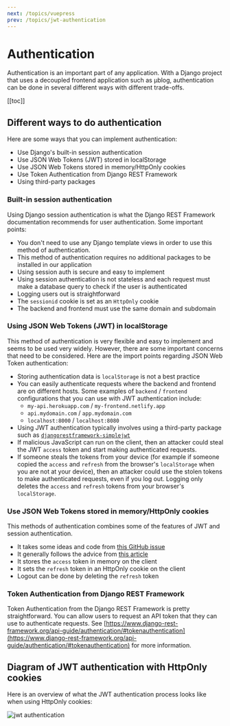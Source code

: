 ```yaml
---
next: /topics/vuepress
prev: /topics/jwt-authentication
---
```


# Authentication

Authentication is an important part of any application. With a Django project that uses a decoupled frontend application such as μblog, authentication can be done in several different ways with different trade-offs.

[[toc]]

## Different ways to do authentication

Here are some ways that you can implement authentication:

- Use Django's built-in session authentication
- Use JSON Web Tokens (JWT) stored in localStorage
- Use JSON Web Tokens stored in memory/HttpOnly cookies
- Use Token Authentication from Django REST Framework
- Using third-party packages

### Built-in session authentication

Using Django session authentication is what the Django REST Framework documentation recommends for user authentication. Some important points:

- You don't need to use any Django template views in order to use this method of authentication.
- This method of authentication requires no additional packages to be installed in our application
- Using session auth is secure and easy to implement
- Using session authentication is not stateless and each request must make a database query to check if the user is authenticated
- Logging users out is straightforward
- The `sessionid` cookie is set as an `HttpOnly` cookie
- The backend and frontend must use the same domain and subdomain

### Using JSON Web Tokens (JWT) in localStorage

This method of authentication is very flexible and easy to implement and seems to be used very widely. However, there are some important concerns that need to be considered. Here are the import points regarding JSON Web Token authentication:

- Storing authentication data is `localStorage` is not a best practice
- You can easily authenticate requests where the backend and frontend are on different hosts. Some examples of `backend` / `frontend` configurations that you can use with JWT authentication include:
    - `my-api.herokuapp.com` / `my-frontend.netlify.app`
    - `api.mydomain.com` / `app.mydomain.com`
    - `localhost:8000` / `localhost:8080`
- Using JWT authentication typically involves using a third-party package such as [`djangorestframework-simplejwt`](https://github.com/jazzband/djangorestframework-simplejwt)
- If malicious JavaScript can run on the client, then an attacker could steal the JWT `access` token and start making authenticated requests.
- If someone steals the tokens from your device (for example if someone copied the `access` and `refresh` from the browser's `localStorage` when you are not at your device), then an attacker could use the stolen tokens to make authenticated requests, even if you log out. Logging only deletes the `access` and `refresh` tokens from your browser's `localStorage`.

### Use JSON Web Tokens stored in memory/HttpOnly cookies

This methods of authentication combines some of the features of JWT and session authentication.

- It takes some ideas and code from [this GitHub issue](https://github.com/jazzband/djangorestframework-simplejwt/issues/71)
- It generally follows the advice from [this article](https://hasura.io/blog/best-practices-of-using-jwt-with-graphql/)
- It stores the `access` token in memory on the client
- It sets the `refresh` token in an HttpOnly cookie on the client
- Logout can be done by deleting the `refresh` token

### Token Authentication from Django REST Framework

Token Authentication from the Django REST Framework is pretty straightforward. You can allow users to request an API token that they can use to authenticate requests. See [https://www.django-rest-framework.org/api-guide/authentication/#tokenauthentication](https://www.django-rest-framework.org/api-guide/authentication/#tokenauthentication) for more information.

## Diagram of JWT authentication with HttpOnly cookies

Here is an overview of what the JWT authentication process looks like when using HttpOnly cookies:

<img :src="$withBase('/diagrams/jwt-authentication.png')" alt="jwt authentication">
